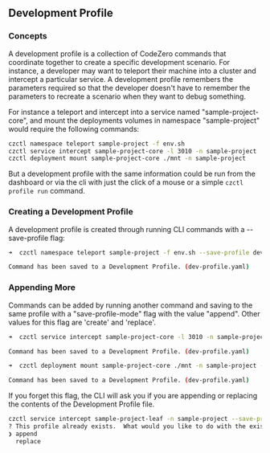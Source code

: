 ## Development Profile

### Concepts

A development profile is a collection of CodeZero commands that coordinate together to create a specific development scenario.
For instance, a developer may want to teleport their machine into a cluster and intercept a particular service.
A development profile remembers the parameters required so that the developer doesn't have to remember the parameters
to recreate a scenario when they want to debug something.

For instance a teleport and intercept into a service named "sample-project-core", and mount the deployments volumes
in namespace "sample-project" would require the following commands:

```bash
czctl namespace teleport sample-project -f env.sh
czctl service intercept sample-project-core -l 3010 -n sample-project
czctl deployment mount sample-project-core ./mnt -n sample-project
```

But a development profile with the same information could be run from the dashboard or via the cli with just the click of
a mouse or a simple `czctl profile run` command.

### Creating a Development Profile

A development profile is created through running CLI commands with a --save-profile flag:

```bash
➜  czctl namespace teleport sample-project -f env.sh --save-profile dev-profile.yaml

Command has been saved to a Development Profile. (dev-profile.yaml)
```

### Appending More

Commands can be added by running another command and saving to the same profile with a "save-profile-mode" flag
with the value "append". Other values for this flag are 'create' and 'replace'.

```bash
➜  czctl service intercept sample-project-core -l 3010 -n sample-project --save-profile dev-profile.yaml --save-profile-mode append

Command has been saved to a Development Profile. (dev-profile.yaml)

➜  czctl deployment mount sample-project-core ./mnt -n sample-project --save-profile dev-profile.yaml --save-profile-mode append

Command has been saved to a Development Profile. (dev-profile.yaml)
```

If you forget this flag, the CLI will ask you if you are
appending or replacing the contents of the Development Profile file.

```bash
czctl service intercept sample-project-leaf -n sample-project --save-profile dev-profile.yaml
? This profile already exists.  What would you like to do with the existing profile? (Use arrow keys)
❯ append
  replace
```
